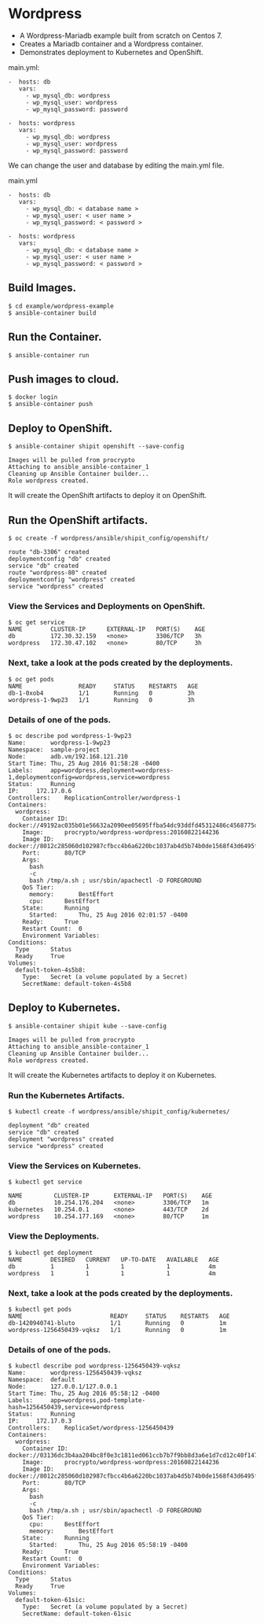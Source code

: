 # Wordpress

- A Wordpress-Mariadb example built from scratch on Centos 7.
- Creates a Mariadb container and a Wordpress container.
- Demonstrates deployment to Kubernetes and OpenShift.

main.yml:

```
-  hosts: db
   vars:
     - wp_mysql_db: wordpress
     - wp_mysql_user: wordpress
     - wp_mysql_password: password
```
```
-  hosts: wordpress
   vars:
     - wp_mysql_db: wordpress
     - wp_mysql_user: wordpress
     - wp_mysql_password: password

```
We can change the user and database by editing the main.yml file.

main.yml
```
-  hosts: db
   vars:
     - wp_mysql_db: < database name >
     - wp_mysql_user: < user name >
     - wp_mysql_password: < password >
```

```
-  hosts: wordpress
   vars:
     - wp_mysql_db: < database name >
     - wp_mysql_user: < user name >
     - wp_mysql_password: < password >
```

Build Images.
-----------------
```
$ cd example/wordpress-example
$ ansible-container build
```

## Run the Container.

```
$ ansible-container run

```

## Push images to cloud.

```
$ docker login
$ ansible-container push

```

## Deploy to OpenShift.

```
$ ansible-container shipit openshift --save-config

Images will be pulled from procrypto
Attaching to ansible_ansible-container_1
Cleaning up Ansible Container builder...
Role wordpress created.

```
It will create the OpenShift artifacts to deploy it on OpenShift.


## Run the OpenShift artifacts.

```
$ oc create -f wordpress/ansible/shipit_config/openshift/

route "db-3306" created
deploymentconfig "db" created
service "db" created
route "wordpress-80" created
deploymentconfig "wordpress" created
service "wordpress" created

```

### View the Services and Deployments on OpenShift.

```
$ oc get service
NAME        CLUSTER-IP      EXTERNAL-IP   PORT(S)    AGE
db          172.30.32.159   <none>        3306/TCP   3h
wordpress   172.30.47.102   <none>        80/TCP     3h

```

### Next, take a look at the pods created by the deployments.

```
$ oc get pods
NAME                READY     STATUS    RESTARTS   AGE
db-1-0xob4          1/1       Running   0          3h
wordpress-1-9wp23   1/1       Running   0          3h

```

### Details of one of the pods.

```
$ oc describe pod wordpress-1-9wp23 
Name:		wordpress-1-9wp23
Namespace:	sample-project
Node:		adb.vm/192.168.121.210
Start Time:	Thu, 25 Aug 2016 01:58:28 -0400
Labels:		app=wordpress,deployment=wordpress-1,deploymentconfig=wordpress,service=wordpress
Status:		Running
IP:		172.17.0.6
Controllers:	ReplicationController/wordpress-1
Containers:
  wordpress:
    Container ID:	docker://49192ac035b01e56632a2090ee05695ffba54dc93ddfd45312486c4568775d56
    Image:		procrypto/wordpress-wordpress:20160822144236
    Image ID:		docker://8012c285060d102987cfbcc4b6a6220bc1037ab4d5b74b0de1568f43d6495f32
    Port:		80/TCP
    Args:
      bash
      -c
      bash /tmp/a.sh ; usr/sbin/apachectl -D FOREGROUND
    QoS Tier:
      memory:		BestEffort
      cpu:		BestEffort
    State:		Running
      Started:		Thu, 25 Aug 2016 02:01:57 -0400
    Ready:		True
    Restart Count:	0
    Environment Variables:
Conditions:
  Type		Status
  Ready 	True 
Volumes:
  default-token-4s5b8:
    Type:	Secret (a volume populated by a Secret)
    SecretName:	default-token-4s5b8
```




## Deploy to Kubernetes.

```
$ ansible-container shipit kube --save-config

Images will be pulled from procrypto
Attaching to ansible_ansible-container_1
Cleaning up Ansible Container builder...
Role wordpress created.

```
It will create the Kubernetes artifacts to deploy it on Kubernetes.


### Run the Kubernetes Artifacts.
```
$ kubectl create -f wordpress/ansible/shipit_config/kubernetes/

deployment "db" created
service "db" created
deployment "wordpress" created
service "wordpress" created

```

### View the Services on Kubernetes.

```
$ kubectl get service

NAME         CLUSTER-IP       EXTERNAL-IP   PORT(S)    AGE
db           10.254.176.204   <none>        3306/TCP   1m
kubernetes   10.254.0.1       <none>        443/TCP    2d
wordpress    10.254.177.169   <none>        80/TCP     1m

```

### View the Deployments.

```
$ kubectl get deployment 
NAME        DESIRED   CURRENT   UP-TO-DATE   AVAILABLE   AGE
db          1         1         1            1           4m
wordpress   1         1         1            1           4m
```

### Next, take a look at the pods created by the deployments.

```
$ kubectl get pods
NAME                         READY     STATUS    RESTARTS   AGE
db-1420940741-bluto          1/1       Running   0          1m
wordpress-1256450439-vqksz   1/1       Running   0          1m

```

### Details of one of the pods.

```
$ kubectl describe pod wordpress-1256450439-vqksz 
Name:		wordpress-1256450439-vqksz
Namespace:	default
Node:		127.0.0.1/127.0.0.1
Start Time:	Thu, 25 Aug 2016 05:58:12 -0400
Labels:		app=wordpress,pod-template-hash=1256450439,service=wordpress
Status:		Running
IP:		172.17.0.3
Controllers:	ReplicaSet/wordpress-1256450439
Containers:
  wordpress:
    Container ID:	docker://03136dc3b4aa204bc8f0e3c1811ed061ccb7b7f9bb8d3a6e1d7cd12c40f14767
    Image:		procrypto/wordpress-wordpress:20160822144236
    Image ID:		docker://8012c285060d102987cfbcc4b6a6220bc1037ab4d5b74b0de1568f43d6495f32
    Port:		80/TCP
    Args:
      bash
      -c
      bash /tmp/a.sh ; usr/sbin/apachectl -D FOREGROUND
    QoS Tier:
      cpu:		BestEffort
      memory:		BestEffort
    State:		Running
      Started:		Thu, 25 Aug 2016 05:58:19 -0400
    Ready:		True
    Restart Count:	0
    Environment Variables:
Conditions:
  Type		Status
  Ready 	True 
Volumes:
  default-token-61sic:
    Type:	Secret (a volume populated by a Secret)
    SecretName:	default-token-61sic
```
